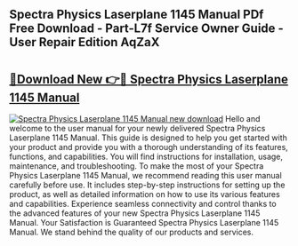 ## Spectra Physics Laserplane 1145 Manual PDf Free Download - Part-L7f Service Owner Guide - User Repair Edition AqZaX

# <h2><a href="http://bc68012.oget.top/?id=Spectra+Physics+Laserplane+1145+Manual">🔗Download New 👉🔴 Spectra Physics Laserplane 1145 Manual</a></h2>

[![Spectra Physics Laserplane 1145 Manual new download](https://i.imgur.com/5g1atiW.png)](http://bc68012.oget.top/?id=Spectra+Physics+Laserplane+1145+Manual)
Hello and welcome to the user manual for your newly delivered Spectra Physics Laserplane 1145 Manual. This guide is designed to help you get started with your product and provide you with a thorough understanding of its features, functions, and capabilities. You will find instructions for installation, usage, maintenance, and troubleshooting. To make the most of your Spectra Physics Laserplane 1145 Manual, we recommend reading this user manual carefully before use. It includes step-by-step instructions for setting up the product, as well as detailed information on how to use its various features and capabilities. Experience seamless connectivity and control thanks to the advanced features of your new Spectra Physics Laserplane 1145 Manual. Your Satisfaction is Guaranteed Spectra Physics Laserplane 1145 Manual. We stand behind the quality of our products and services.
